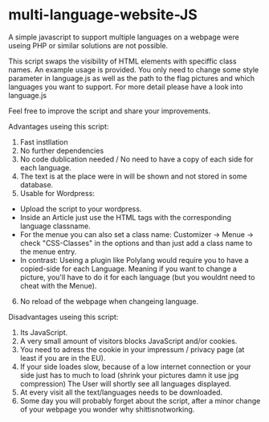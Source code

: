 # multi-language-website-JS
A simple javascript to support multiple languages on a webpage were useing PHP or similar solutions are not possible.

This script swaps the visibility of HTML elements with speciffic class names. An example usage is provided.
You only need to change some style parameter in language.js as well as the path to the flag pictures and which languages you want to support.
For more detail please have a look into language.js

Feel free to improve the script and share your improvements.

Advantages useing this script:
1. Fast instllation
2. No further dependencies
3. No code dublication needed / No need to have a copy of each side for each language.
4. The text is at the place were in will be shown and not stored in some database.
5. Usable for Wordpress:
 * Upload the script to your wordpress.
 * Inside an Article just use the HTML tags with the corresponding language classname.
 * For the menue you can also set a class name: Customizer -> Menue -> check "CSS-Classes" in the options and than just add a class name to the menue entry.
 * In contrast: Useing a plugin like Polylang would require you to have a copied-side for each Language. Meaning if you want to change a picture, you'll have to do it for each language (but you wouldnt need to cheat with the Menue).
6. No reload of the webpage when changeing language.

Disadvantages useing this script:
1. Its JavaScript.
2. A very small amount of visitors blocks JavaScript and/or cookies.
3. You need to adress the cookie in your impressum / privacy page (at least if you are in the EU).
4. If your side loades slow, because of a low internet connection or your side just has to much to load (shrink your pictures damn it use jpg compression)
   The User will shortly see all languages displayed.
5. At every visit all the text/languages needs to be downloaded.
6. Some day you will probably forget about the script, after a minor change of your webpage you wonder why shittisnotworking.



